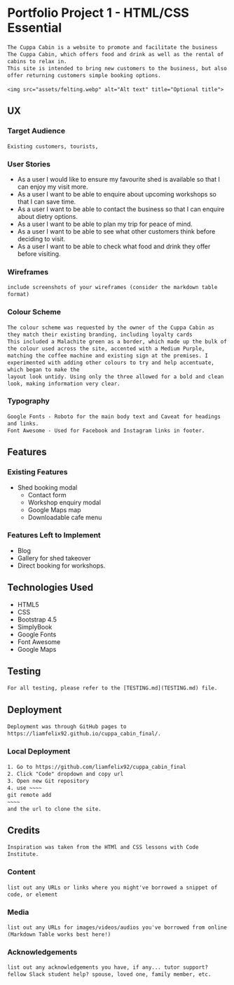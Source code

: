# Portfolio Project 1 - HTML/CSS Essential
    The Cuppa Cabin is a website to promote and facilitate the business The Cuppa Cabin, which offers food and drink as well as the rental of cabins to relax in.
    This site is intended to bring new customers to the business, but also offer returning customers simple booking options. 
    
    <img src="assets/felting.webp" alt="Alt text" title="Optional title">
## UX
    
### Target Audience
    Existing customers, tourists, 

### User Stories
   * As a user I would like to ensure my favourite shed is available so that I can enjoy my visit more. 
   * As a user I want to be able to enquire about upcoming workshops so that I can save time. 
   * As a user I want to be able to contact the business so that I can enquire about dietry options. 
   * As a user I want to be able to plan my trip for peace of mind. 
   * As a user I want to be able to see what other customers think before deciding to visit. 
   * As a user I want to be able to check what food and drink they offer before visiting. 

### Wireframes
    include screenshots of your wireframes (consider the markdown table format) 

### Colour Scheme
    The colour scheme was requested by the owner of the Cuppa Cabin as they match their existing branding, including loyalty cards
    This included a Malachite green as a border, which made up the bulk of the colour used across the site, accented with a Medium Purple,
    matching the coffee machine and existing sign at the premises. I experimented with adding other colours to try and help accentuate, which began to make the 
    layout look untidy. Using only the three allowed for a bold and clean look, making information very clear. 

### Typography
    Google Fonts - Roboto for the main body text and Caveat for headings and links. 
    Font Awesome - Used for Facebook and Instagram links in footer. 

## Features
    
### Existing Features
* Shed booking modal 
    * Contact form 
    * Workshop enquiry modal 
    * Google Maps map
    * Downloadable cafe menu 
### Features Left to Implement
* Blog 
* Gallery for shed takeover
* Direct booking for workshops.
## Technologies Used
* HTML5
* CSS 
* Bootstrap 4.5
* SimplyBook 
* Google Fonts
* Font Awesome
* Google Maps

## Testing
    For all testing, please refer to the [TESTING.md](TESTING.md) file.
## Deployment
    Deployment was through GitHub pages to https://liamfelix92.github.io/cuppa_cabin_final/.
### Local Deployment
    1. Go to https://github.com/liamfelix92/cuppa_cabin_final
    2. Click "Code" dropdown and copy url 
    3. Open new Git repository 
    4. use ~~~~
    git remote add
    ~~~~ 
    and the url to clone the site. 
## Credits
    Inspiration was taken from the HTMl and CSS lessons with Code Institute. 
### Content
    list out any URLs or links where you might've borrowed a snippet of code, or element
### Media
    list out any URLs for images/videos/audios you've borrowed from online (Markdown Table works best here!)
### Acknowledgements
    list out any acknowledgements you have, if any... tutor support? fellow Slack student help? spouse, loved one, family member, etc.
